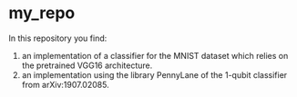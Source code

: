 # my_repo

In this repository you find: 
1) an implementation of a classifier for the MNIST dataset which relies on the pretrained VGG16 architecture. 
2) an implementation using the library PennyLane of the 1-qubit classifier from arXiv:1907.02085.
